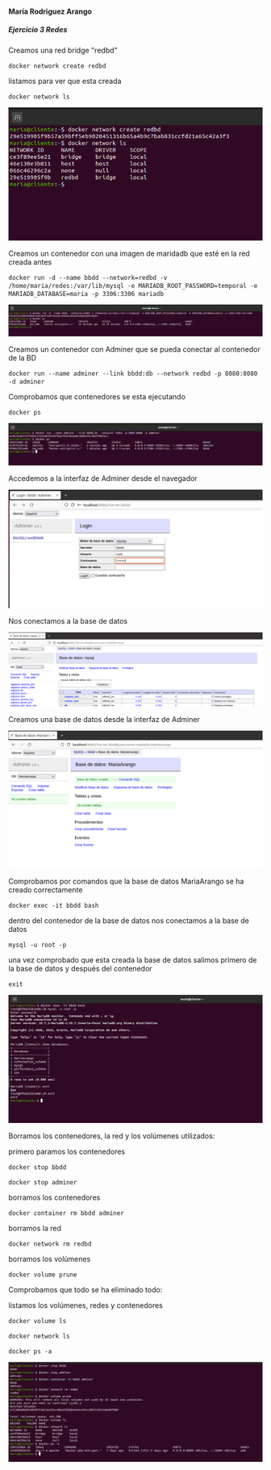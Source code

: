 





#### María Rodriguez Arango

##### Ejercicio 3 Redes

Creamos una red bridge "redbd"

```
docker network create redbd
```

listamos para ver que esta creada

```
docker network ls
```

![](Ejercicio3.assets/0.PNG)

Creamos un contenedor con una imagen de maridadb que esté en la red creada antes

```
docker run -d --name bbdd --network=redbd -v /home/maria/redes:/var/lib/mysql -e MARIADB_ROOT_PASSWORD=temporal -e MARIADB_DATABASE=maria -p 3306:3306 mariadb
```

![](Ejercicio3.assets/1.PNG)

Creamos un contenedor con Adminer que se pueda conectar al contenedor de la BD

```
docker run --name adminer --link bbdd:db --network redbd -p 8080:8080 -d adminer
```

Comprobamos que contenedores se esta ejecutando

```
docker ps
```

![](Ejercicio3.assets/2.PNG)

Accedemos a la interfaz de Adminer desde el navegador

![](Ejercicio3.assets/3.PNG)



Nos conectamos a la base de datos

![](Ejercicio3.assets/4.PNG)

Creamos una base de datos desde la interfaz de Adminer

![](Ejercicio3.assets/5.PNG)

Comprobamos por comandos que la base de datos MariaArango se ha creado correctamente

```
docker exec -it bbdd bash
```

dentro del contenedor de la base de datos  nos conectamos a la base de datos

```
mysql -u root -p
```

una vez comprobado que esta creada la base de datos salimos primero de la base de datos y después del contenedor

```
exit
```

![](Ejercicio3.assets/7.PNG)

Borramos los contenedores, la red y los volúmenes utilizados:

primero paramos los contenedores

```
docker stop bbdd
```

```
docker stop adminer
```

borramos los contenedores

```
docker container rm bbdd adminer
```

borramos la red

```
docker network rm redbd
```

borramos los volúmenes

```
docker volume prune
```

Comprobamos que todo se ha eliminado todo:

listamos los volúmenes, redes y contenedores

```
docker volume ls
```

```
docker network ls
```

```
docker ps -a
```

![](Ejercicio3.assets/8.PNG)
